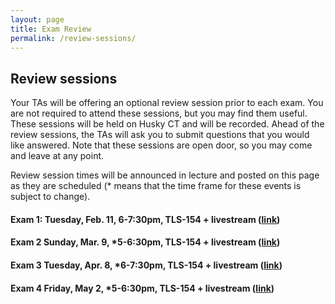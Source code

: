 ```yaml
---
layout: page
title: Exam Review
permalink: /review-sessions/
---
```


## Review sessions

Your TAs will be offering an optional review session prior to each exam. You are not required to attend these sessions, but you may find them useful. These sessions will be held on Husky CT and will be recorded. Ahead of the review sessions, the TAs will ask you to submit questions that you would like answered. Note that these sessions are open door, so you may come and leave at any point. 

Review session times will be announced in lecture and posted on this page as they are scheduled (* means that the time frame for these events is subject to change).

#### Exam 1: Tuesday, Feb. 11, 6-7:30pm, TLS-154 + livestream ([link](http://www.kaltura.com/tiny/iry5o))

#### Exam 2 Sunday, Mar. 9, *5-6:30pm, TLS-154 + livestream ([link](http://www.kaltura.com/tiny/iry5o))

#### Exam 3 Tuesday, Apr. 8, *6-7:30pm, TLS-154 + livestream ([link](http://www.kaltura.com/tiny/iry5o))

#### Exam 4 Friday, May 2, *5-6:30pm, TLS-154 + livestream ([link](http://www.kaltura.com/tiny/iry5o))


